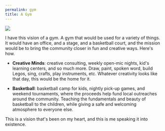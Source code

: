 ```yaml
---
permalink: gym
title: A Gym
---
```


![][image-1]

I have this vision of a gym. A gym that would be used for a variety of things. It would have an office, and a stage, and a basketball court, and the mission would be to bring the community closer in fun and creative ways. Here's how.

- **Creative Minds**: creative consulting, weekly open-mic nights, kid's learning centers, and so much more. Draw, paint, spoken word, build Legos, sing, crafts, play instruments, etc. Whatever creativity looks like that day, this would be the home for it.

- **Basketball**: basketball camp for kids, nightly pick-up games, and weekend tournaments, where the proceeds help fund local outreaches around the community. Teaching the fundamentals and beauty of basketball to the children, while giving a safe and welcoming atmosphere to everyone else.

This is a vision that's been on my heart, and this is me speaking it into existence.

[image-1]:	https://dl.dropboxusercontent.com/s/u4l7idgnhtq2df4/Image.jpeg